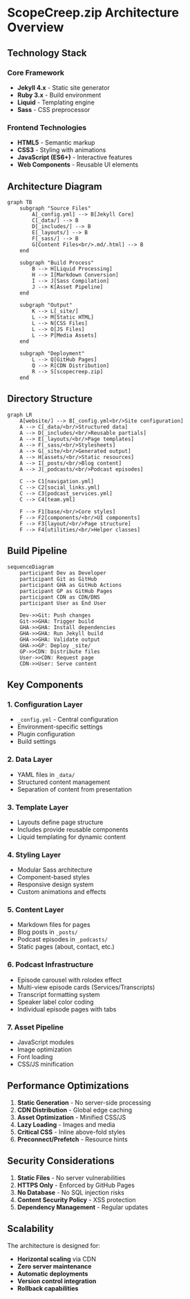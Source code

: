 # ScopeCreep.zip Architecture Overview

## Technology Stack

### Core Framework
- **Jekyll 4.x** - Static site generator
- **Ruby 3.x** - Build environment
- **Liquid** - Templating engine
- **Sass** - CSS preprocessor

### Frontend Technologies
- **HTML5** - Semantic markup
- **CSS3** - Styling with animations
- **JavaScript (ES6+)** - Interactive features
- **Web Components** - Reusable UI elements

## Architecture Diagram

```mermaid
graph TB
    subgraph "Source Files"
        A[_config.yml] --> B[Jekyll Core]
        C[_data/] --> B
        D[_includes/] --> B
        E[_layouts/] --> B
        F[_sass/] --> B
        G[Content Files<br/>.md/.html] --> B
    end
    
    subgraph "Build Process"
        B --> H[Liquid Processing]
        H --> I[Markdown Conversion]
        I --> J[Sass Compilation]
        J --> K[Asset Pipeline]
    end
    
    subgraph "Output"
        K --> L[_site/]
        L --> M[Static HTML]
        L --> N[CSS Files]
        L --> O[JS Files]
        L --> P[Media Assets]
    end
    
    subgraph "Deployment"
        L --> Q[GitHub Pages]
        Q --> R[CDN Distribution]
        R --> S[scopecreep.zip]
    end
```

## Directory Structure

```mermaid
graph LR
    A[website/] --> B[_config.yml<br/>Site configuration]
    A --> C[_data/<br/>Structured data]
    A --> D[_includes/<br/>Reusable partials]
    A --> E[_layouts/<br/>Page templates]
    A --> F[_sass/<br/>Stylesheets]
    A --> G[_site/<br/>Generated output]
    A --> H[assets/<br/>Static resources]
    A --> I[_posts/<br/>Blog content]
    A --> J[_podcasts/<br/>Podcast episodes]
    
    C --> C1[navigation.yml]
    C --> C2[social_links.yml]
    C --> C3[podcast_services.yml]
    C --> C4[team.yml]
    
    F --> F1[base/<br/>Core styles]
    F --> F2[components/<br/>UI components]
    F --> F3[layout/<br/>Page structure]
    F --> F4[utilities/<br/>Helper classes]
```

## Build Pipeline

```mermaid
sequenceDiagram
    participant Dev as Developer
    participant Git as GitHub
    participant GHA as GitHub Actions
    participant GP as GitHub Pages
    participant CDN as CDN/DNS
    participant User as End User
    
    Dev->>Git: Push changes
    Git->>GHA: Trigger build
    GHA->>GHA: Install dependencies
    GHA->>GHA: Run Jekyll build
    GHA->>GHA: Validate output
    GHA->>GP: Deploy _site/
    GP->>CDN: Distribute files
    User->>CDN: Request page
    CDN->>User: Serve content
```

## Key Components

### 1. Configuration Layer
- `_config.yml` - Central configuration
- Environment-specific settings
- Plugin configuration
- Build settings

### 2. Data Layer
- YAML files in `_data/`
- Structured content management
- Separation of content from presentation

### 3. Template Layer
- Layouts define page structure
- Includes provide reusable components
- Liquid templating for dynamic content

### 4. Styling Layer
- Modular Sass architecture
- Component-based styles
- Responsive design system
- Custom animations and effects

### 5. Content Layer
- Markdown files for pages
- Blog posts in `_posts/`
- Podcast episodes in `_podcasts/`
- Static pages (about, contact, etc.)

### 6. Podcast Infrastructure
- Episode carousel with rolodex effect
- Multi-view episode cards (Services/Transcripts)
- Transcript formatting system
- Speaker label color coding
- Individual episode pages with tabs

### 7. Asset Pipeline
- JavaScript modules
- Image optimization
- Font loading
- CSS/JS minification

## Performance Optimizations

1. **Static Generation** - No server-side processing
2. **CDN Distribution** - Global edge caching
3. **Asset Optimization** - Minified CSS/JS
4. **Lazy Loading** - Images and media
5. **Critical CSS** - Inline above-fold styles
6. **Preconnect/Prefetch** - Resource hints

## Security Considerations

1. **Static Files** - No server vulnerabilities
2. **HTTPS Only** - Enforced by GitHub Pages
3. **No Database** - No SQL injection risks
4. **Content Security Policy** - XSS protection
5. **Dependency Management** - Regular updates

## Scalability

The architecture is designed for:
- **Horizontal scaling** via CDN
- **Zero server maintenance**
- **Automatic deployments**
- **Version control integration**
- **Rollback capabilities**